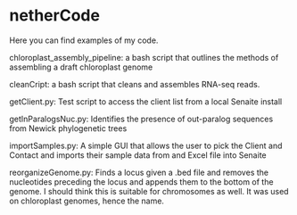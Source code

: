# netherCode
Here you can find examples of my code.

chloroplast_assembly_pipeline: a bash script that outlines the methods of assembling a draft chloroplast genome

cleanCript: a bash script that cleans and assembles RNA-seq reads. 

getClient.py: Test script to access the client list from a local Senaite install

getInParalogsNuc.py: Identifies the presence of out-paralog sequences from Newick phylogenetic trees

importSamples.py: A simple GUI that allows the user to pick the Client and Contact and imports their sample data from and Excel file into Senaite

reorganizeGenome.py: Finds a locus given a .bed file and removes the nucleotides preceding the locus and appends them to the bottom of the genome. I should think this is suitable for chromosomes as well. It was used on chloroplast genomes, hence the name. 
